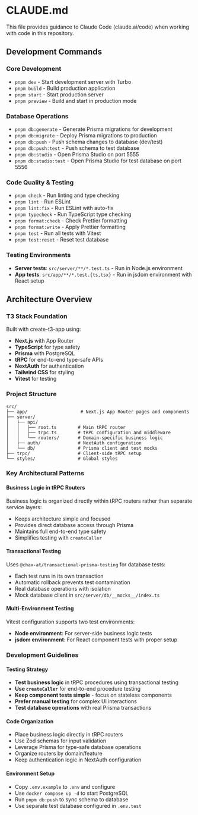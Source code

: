 # CLAUDE.md

This file provides guidance to Claude Code (claude.ai/code) when working with code in this repository.

## Development Commands

### Core Development
- `pnpm dev` - Start development server with Turbo
- `pnpm build` - Build production application
- `pnpm start` - Start production server
- `pnpm preview` - Build and start in production mode

### Database Operations
- `pnpm db:generate` - Generate Prisma migrations for development
- `pnpm db:migrate` - Deploy Prisma migrations to production
- `pnpm db:push` - Push schema changes to database (dev/test)
- `pnpm db:push:test` - Push schema to test database
- `pnpm db:studio` - Open Prisma Studio on port 5555
- `pnpm db:studio:test` - Open Prisma Studio for test database on port 5556

### Code Quality & Testing
- `pnpm check` - Run linting and type checking
- `pnpm lint` - Run ESLint
- `pnpm lint:fix` - Run ESLint with auto-fix
- `pnpm typecheck` - Run TypeScript type checking
- `pnpm format:check` - Check Prettier formatting
- `pnpm format:write` - Apply Prettier formatting
- `pnpm test` - Run all tests with Vitest
- `pnpm test:reset` - Reset test database

### Testing Environments
- **Server tests**: `src/server/**/*.test.ts` - Run in Node.js environment
- **App tests**: `src/app/**/*.test.{ts,tsx}` - Run in jsdom environment with React setup

## Architecture Overview

### T3 Stack Foundation
Built with create-t3-app using:
- **Next.js** with App Router
- **TypeScript** for type safety
- **Prisma** with PostgreSQL
- **tRPC** for end-to-end type-safe APIs
- **NextAuth** for authentication
- **Tailwind CSS** for styling
- **Vitest** for testing

### Project Structure
```
src/
├── app/                    # Next.js App Router pages and components
├── server/
│   ├── api/
│   │   ├── root.ts        # Main tRPC router
│   │   ├── trpc.ts        # tRPC configuration and middleware
│   │   └── routers/       # Domain-specific business logic
│   ├── auth/              # NextAuth configuration
│   └── db/                # Prisma client and test mocks
├── trpc/                  # Client-side tRPC setup
└── styles/                # Global styles
```

### Key Architectural Patterns

#### Business Logic in tRPC Routers
Business logic is organized directly within tRPC routers rather than separate service layers:
- Keeps architecture simple and focused
- Provides direct database access through Prisma
- Maintains full end-to-end type safety
- Simplifies testing with `createCaller`

#### Transactional Testing
Uses `@chax-at/transactional-prisma-testing` for database tests:
- Each test runs in its own transaction
- Automatic rollback prevents test contamination
- Real database operations with isolation
- Mock database client in `src/server/db/__mocks__/index.ts`

#### Multi-Environment Testing
Vitest configuration supports two test environments:
- **Node environment**: For server-side business logic tests
- **jsdom environment**: For React component tests with proper setup

### Development Guidelines

#### Testing Strategy
- **Test business logic** in tRPC procedures using transactional testing
- **Use `createCaller`** for end-to-end procedure testing
- **Keep component tests simple** - focus on stateless components
- **Prefer manual testing** for complex UI interactions
- **Test database operations** with real Prisma transactions

#### Code Organization
- Place business logic directly in tRPC routers
- Use Zod schemas for input validation
- Leverage Prisma for type-safe database operations
- Organize routers by domain/feature
- Keep authentication logic in NextAuth configuration

#### Environment Setup
- Copy `.env.example` to `.env` and configure
- Use `docker compose up -d` to start PostgreSQL
- Run `pnpm db:push` to sync schema to database
- Use separate test database configured in `.env.test`